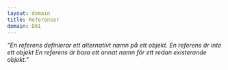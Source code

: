```yaml
---
layout: domain
title: Referenser
domain: D01
---
```


_"En referens definierar ett alternativt namn på ett objekt. En referens är inte ett objekt En referens är bara ett annat namn för ett redan existerande objekt."_